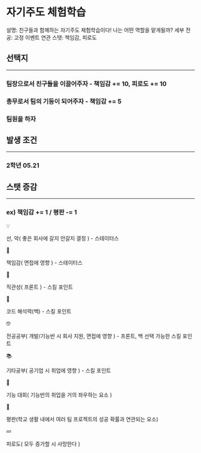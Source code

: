 # 자기주도 체험학습

설명: 친구들과 함께하는 자기주도 체험학습이다! 나는 어떤 역할을 맡게될까?
세부 전공: 고정 이벤트
연관 스탯: 책임감, 피로도

## 선택지

---

### 팀장으로서 친구들을 이끌어주자 - 책임감 += 10, 피로도 += 10

### 총무로서 팀의 기둥이 되어주자 - 책임감 += 5

### 팀원을 하자

## 발생 조건

---

### 2학년 05.21

## 스탯 증감

---

### ex) 책임감 += 1 / 평판 -= 1

<aside>
💡

선, 악( 좋은 회사에 갈지 안갈지 결정 ) - 스테이터스

</aside>

<aside>
📖

책임감( 면접에 영향 ) - 스테이터스

</aside>

<aside>
👀

직관성( 프론트 ) - 스킬 포인트

</aside>

<aside>
👀

코드 해석력(백) - 스킬 포인트

</aside>

<aside>
🤓

전공공부( 개발/기능반 시 회사 지원, 면접에 영향 ) - 프론트, 백 선택 가능한 스킬 포인트

</aside>

<aside>
📚

기타공부( 공기업 시 취업에 영향 ) - 스킬 포인트

</aside>

<aside>
👀

기능 대회( 기능반의 취업을 거의 좌우하는 요소 )

</aside>

<aside>
👀

평판(학교 생활 내에서 여러 팀 프로젝트의 성공 확률과 연관되는 요소)

</aside>

<aside>
💤

피로도( 모두 증가할 시 사망한다 )

</aside>